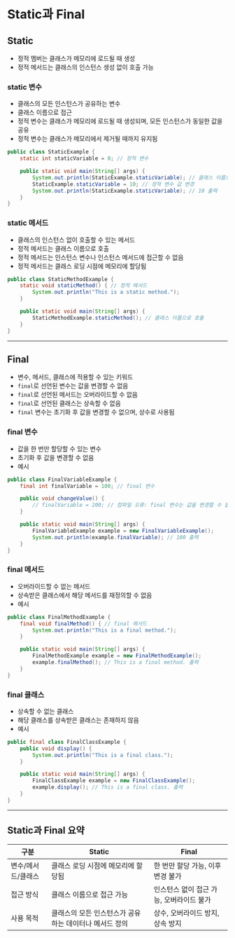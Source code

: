 # Static과 Final

## Static
- 정적 멤버는 클래스가 메모리에 로드될 때 생성
- 정적 메서드는 클래스의 인스턴스 생성 없이 호출 가능

### static 변수
- 클래스의 모든 인스턴스가 공유하는 변수
- 클래스 이름으로 접근
- 정적 변수는 클래스가 메모리에 로드될 때 생성되며, 모든 인스턴스가 동일한 값을 공유
- 정적 변수는 클래스가 메모리에서 제거될 때까지 유지됨
```java
public class StaticExample {
    static int staticVariable = 0; // 정적 변수

    public static void main(String[] args) {
        System.out.println(StaticExample.staticVariable); // 클래스 이름으로 접근
        StaticExample.staticVariable = 10; // 정적 변수 값 변경
        System.out.println(StaticExample.staticVariable); // 10 출력
    }
}
```

### static 메서드
- 클래스의 인스턴스 없이 호출할 수 있는 메서드
- 정적 메서드는 클래스 이름으로 호출
- 정적 메서드는 인스턴스 변수나 인스턴스 메서드에 접근할 수 없음
- 정적 메서드는 클래스 로딩 시점에 메모리에 할당됨
```java
public class StaticMethodExample {
    static void staticMethod() { // 정적 메서드
        System.out.println("This is a static method.");
    }

    public static void main(String[] args) {
        StaticMethodExample.staticMethod(); // 클래스 이름으로 호출
    }
}
```
---

## Final
- 변수, 메서드, 클래스에 적용할 수 있는 키워드
- `final`로 선언된 변수는 값을 변경할 수 없음
- `final`로 선언된 메서드는 오버라이드할 수 없음
- `final`로 선언된 클래스는 상속할 수 없음
- `final` 변수는 초기화 후 값을 변경할 수 없으며, 상수로 사용됨

### final 변수
- 값을 한 번만 할당할 수 있는 변수
- 초기화 후 값을 변경할 수 없음
- 예시
```java
public class FinalVariableExample {
    final int finalVariable = 100; // final 변수

    public void changeValue() {
        // finalVariable = 200; // 컴파일 오류: final 변수는 값을 변경할 수 없음
    }

    public static void main(String[] args) {
        FinalVariableExample example = new FinalVariableExample();
        System.out.println(example.finalVariable); // 100 출력
    }
}
```

### final 메서드
- 오버라이드할 수 없는 메서드
- 상속받은 클래스에서 해당 메서드를 재정의할 수 없음
- 예시
```java
public class FinalMethodExample {
    final void finalMethod() { // final 메서드
        System.out.println("This is a final method.");
    }

    public static void main(String[] args) {
        FinalMethodExample example = new FinalMethodExample();
        example.finalMethod(); // This is a final method. 출력
    }
}
```

### final 클래스
- 상속할 수 없는 클래스
- 해당 클래스를 상속받은 클래스는 존재하지 않음
- 예시
```java
public final class FinalClassExample {
    public void display() {
        System.out.println("This is a final class.");
    }

    public static void main(String[] args) {
        FinalClassExample example = new FinalClassExample();
        example.display(); // This is a final class. 출력
    }
}
```
---
## Static과 Final 요약
| 구분         | Static                                      | Final                                       |
|--------------|---------------------------------------------|---------------------------------------------|
| 변수/메서드/클래스 | 클래스 로딩 시점에 메모리에 할당됨               | 한 번만 할당 가능, 이후 변경 불가                |
| 접근 방식     | 클래스 이름으로 접근 가능                        | 인스턴스 없이 접근 가능, 오버라이드 불가            |
| 사용 목적     | 클래스의 모든 인스턴스가 공유하는 데이터나 메서드 정의 | 상수, 오버라이드 방지, 상속 방지                   |
